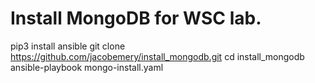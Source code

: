 # Install MongoDB for WSC lab.

pip3 install ansible
git clone https://github.com/jacobemery/install_mongodb.git
cd install_mongodb
ansible-playbook mongo-install.yaml
